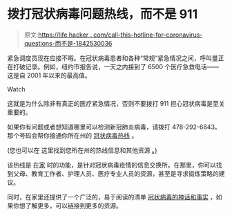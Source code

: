 # 拨打冠状病毒问题热线，而不是 911

> 原文:[https://life hacker . com/call-this-hotline-for-coronavirus-questions-而不是-1842530036](https://lifehacker.com/call-this-hotline-for-coronavirus-questions-instead-of-1842530036)

紧急调度员现在应接不暇。在冠状病毒患者和各种“常规”紧急情况之间，呼叫量正在打破记录。例如，纽约市报告说，一天之内接到了 6500 个医疗急救电话——这是自 2001 年以来的最高值。

Watch

这就是为什么除非有真正的医疗紧急情况，否则不要拨打 911 担心冠状病毒是至关重要的。

如果你有问题或者想知道哪里可以检测新冠肺炎病毒，请拨打 478-292-6843。那个号码会帮你接通你所在州的 [冠状病毒热线](https://whileathome.org/get-tested/) 。

(您也可以在 这里找到您所在州的热线信息和其他资源 [。)](https://whileathome.org/get-tested/)

该热线是 [在家](https://whileathome.org/) 时的功能，是针对冠状病毒疫情的信息交换所。在那里，你可以找到父母、教育工作者、护理人员、医疗专业人员的资源，甚至是寻求锻炼策略的建议。

同时，在家里还提供了一个广泛的，易于阅读的清单 [冠状病毒的神话和事实](https://whileathome.org/mythbusting-facts/) ，如果你想了解更多，可以链接到更多的资源。
